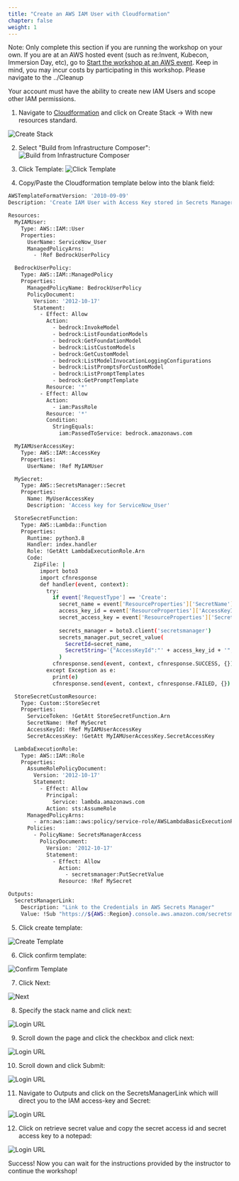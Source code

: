 ```yaml
---
title: "Create an AWS IAM User with Cloudformation"
chapter: false
weight: 1
---
```


Note: 
Only complete this section if you are running the workshop on your own. If you are at an AWS hosted event (such as re\:Invent, Kubecon, Immersion Day, etc), go to [Start the workshop at an AWS event](../aws_event/). Keep in mind, you may incur costs by participating in this workshop. Please navigate to the ../Cleanup

Your account must have the ability to create new IAM Users and scope other IAM permissions.




1. Navigate to [Cloudformation](https://console.aws.amazon.com/cloudformation/) and click on Create Stack -> With new resources standard.

![Create Stack](/static/images/create-stack.png)


2. Select "Build from Infrastructure Composer":
![Build from Infrastructure Composer](/static/images/infrastructure-composer.png)

3. Click Template:
![Click Template](/static/images/click-template.png)

4. Copy/Paste the Cloudformation template below into the blank field:

```sh
AWSTemplateFormatVersion: '2010-09-09'
Description: 'Create IAM User with Access Key stored in Secrets Manager and Bedrock permissions'

Resources:
  MyIAMUser:
    Type: AWS::IAM::User
    Properties:
      UserName: ServiceNow_User
      ManagedPolicyArns:
        - !Ref BedrockUserPolicy

  BedrockUserPolicy:
    Type: AWS::IAM::ManagedPolicy
    Properties:
      ManagedPolicyName: BedrockUserPolicy
      PolicyDocument:
        Version: '2012-10-17'
        Statement:
          - Effect: Allow
            Action:
              - bedrock:InvokeModel
              - bedrock:ListFoundationModels
              - bedrock:GetFoundationModel
              - bedrock:ListCustomModels
              - bedrock:GetCustomModel
              - bedrock:ListModelInvocationLoggingConfigurations
              - bedrock:ListPromptsForCustomModel
              - bedrock:ListPromptTemplates
              - bedrock:GetPromptTemplate
            Resource: '*'
          - Effect: Allow
            Action:
              - iam:PassRole
            Resource: '*'
            Condition:
              StringEquals:
                iam:PassedToService: bedrock.amazonaws.com

  MyIAMUserAccessKey:
    Type: AWS::IAM::AccessKey
    Properties:
      UserName: !Ref MyIAMUser

  MySecret:
    Type: AWS::SecretsManager::Secret
    Properties:
      Name: MyUserAccessKey
      Description: 'Access key for ServiceNow_User'

  StoreSecretFunction:
    Type: AWS::Lambda::Function
    Properties:
      Runtime: python3.8
      Handler: index.handler
      Role: !GetAtt LambdaExecutionRole.Arn
      Code:
        ZipFile: |
          import boto3
          import cfnresponse
          def handler(event, context):
            try:
              if event['RequestType'] == 'Create':
                secret_name = event['ResourceProperties']['SecretName']
                access_key_id = event['ResourceProperties']['AccessKeyId']
                secret_access_key = event['ResourceProperties']['SecretAccessKey']
                
                secrets_manager = boto3.client('secretsmanager')
                secrets_manager.put_secret_value(
                  SecretId=secret_name,
                  SecretString='{"AccessKeyId":"' + access_key_id + '","SecretAccessKey":"' + secret_access_key + '"}'
                )
              cfnresponse.send(event, context, cfnresponse.SUCCESS, {})
            except Exception as e:
              print(e)
              cfnresponse.send(event, context, cfnresponse.FAILED, {})

  StoreSecretCustomResource:
    Type: Custom::StoreSecret
    Properties:
      ServiceToken: !GetAtt StoreSecretFunction.Arn
      SecretName: !Ref MySecret
      AccessKeyId: !Ref MyIAMUserAccessKey
      SecretAccessKey: !GetAtt MyIAMUserAccessKey.SecretAccessKey

  LambdaExecutionRole:
    Type: AWS::IAM::Role
    Properties:
      AssumeRolePolicyDocument:
        Version: '2012-10-17'
        Statement:
          - Effect: Allow
            Principal:
              Service: lambda.amazonaws.com
            Action: sts:AssumeRole
      ManagedPolicyArns:
        - arn:aws:iam::aws:policy/service-role/AWSLambdaBasicExecutionRole
      Policies:
        - PolicyName: SecretsManagerAccess
          PolicyDocument:
            Version: '2012-10-17'
            Statement:
              - Effect: Allow
                Action:
                  - secretsmanager:PutSecretValue
                Resource: !Ref MySecret

Outputs:
  SecretsManagerLink:
    Description: "Link to the Credentials in AWS Secrets Manager"
    Value: !Sub "https://${AWS::Region}.console.aws.amazon.com/secretsmanager/home?region=${AWS::Region}#!/secret?name=${MySecret}"
```

5. Click create template:

![Create Template](/static/images/create-template.png)

6. Click confirm template:

![Confirm Template](/static/images/confirm-template.png)

7. Click Next:

![Next](/static/images/next.png)

8. Specify the stack name and click next:

![Login URL](/static/images/stack-name.png)

9. Scroll down the page and click the checkbox and click next:

![Login URL](/static/images/checkbox.png)

10. Scroll down and click Submit:

![Login URL](/static/images/submit.png)

11. Navigate to Outputs and click on the SecretsManagerLink which will direct you to the IAM access-key and Secret:

![Login URL](/static/images/outputs.png)

12. Click on retrieve secret value and copy the secret access id and secret access key to a notepad:

![Login URL](/static/images/secret.png)

Success! Now you can wait for the instructions provided by the instructor to continue the workshop!
